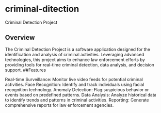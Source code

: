 # criminal-ditection
Criminal Detection Project
## Overview

The Criminal Detection Project is a software application designed for the identification and analysis of criminal activities. Leveraging advanced technologies, this project aims to enhance law enforcement efforts by providing tools for real-time criminal detection, data analysis, and decision support.
##Features

Real-time Surveillance: Monitor live video feeds for potential criminal activities.
    Face Recognition: Identify and track individuals using facial recognition technology.
    Anomaly Detection: Flag suspicious behavior or events based on predefined patterns.
    Data Analysis: Analyze historical data to identify trends and patterns in criminal activities.
    Reporting: Generate comprehensive reports for law enforcement agencies.
